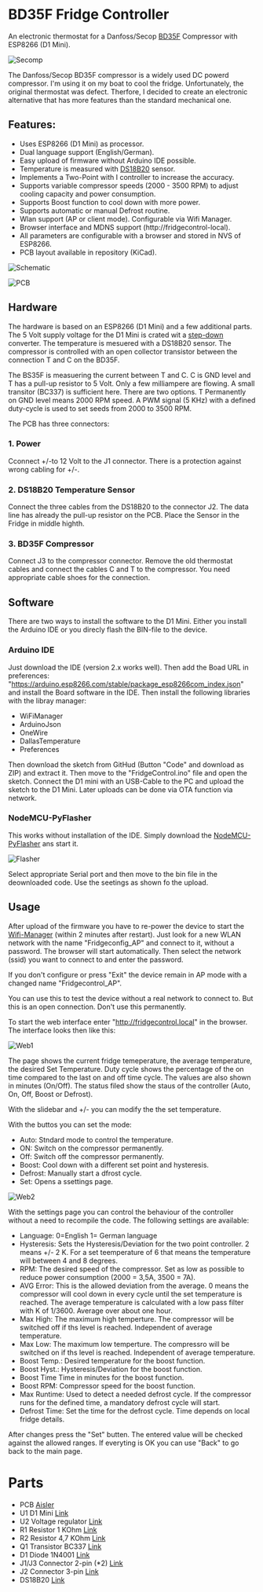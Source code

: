 # BD35F Fridge Controller
An electronic thermostat for a Danfoss/Secop [BD35F](https://assets.danfoss.com/documents/latest/178661/AI376451289296en-000101.pdf) Compressor with ESP8266 (D1 Mini).

![Secomp](https://www.secop.com/fileadmin/_processed_/3/d/csm_bd-p-housing-image-center_53edf1a5b6.png)

The Danfoss/Secop BD35F compressor is a widely used DC powerd compressor. I'm using it on my boat to cool the fridge. Unfortunately, the original thermostat was defect. Therfore, I decided to create an electronic alternative that has more features than the standard mechanical one.

## Features:
- Uses ESP8266 (D1 Mini) as processor.
- Dual language support (English/German).
- Easy upload of firmware without Arduino IDE possible.
- Temperature is measured with [DS18B20](https://encrypted-tbn0.gstatic.com/shopping?q=tbn:ANd9GcRNmu3D8hUJPGhuSA7nLRoa413b-gMmKO3SzPfPqZvY6wbsBIp207lLPlJ23y0RRw-2xIi-4CoqkTE98FSd--icjlcXm1W_YQ) sensor.
- Implements a Two-Point with I controller to increase the accuracy.
- Supports variable compressor speeds (2000 - 3500 RPM) to adjust cooling capacity and power consumption.
- Supports Boost function to cool down with more power.
- Supports automatic or manual Defrost routine.
- Wlan support (AP or client mode). Configurable via Wifi Manager.
- Browser interface and MDNS support (http://fridgecontrol-local).
- All parameters are configurable with a browser and stored in NVS of ESP8266.
- PCB layout available in repository (KiCad).

![Schematic](https://github.com/AK-Homberger/BD35F-FridgeController/blob/main/BD35F-FridgeController-Sch.png)

![PCB](https://github.com/AK-Homberger/BD35F-FridgeController/blob/main/BD35F-FridgeController/BD35F-FridgeController-3D.png)

## Hardware
The hardware is based on an ESP8266 (D1 Mini) and a few additional parts. The 5 Volt supply voltage for the D1 Mini is crated wit a [step-down](https://www.reichelt.de/de/de/shop/produkt/dc_dc-wandler_r78e_5_v_500_ma_single-159161#open-modal-sharing) converter. 
The temperature is mesuered with a DS18B20 sensor. The compressor is controlled with an open collector transistor between the connection T and C on the BD35F. 

The BS35F is measuering the current between T and C. C is GND level and T has a pull-up resistor to 5 Volt. Only a few milliampere are flowing. A small transitor (BC337) is sufficient here. There are two options. T Permanently on GND level means 2000 RPM speed. A PWM signal (5 KHz) with a defined duty-cycle is used to set seeds from 2000 to 3500 RPM.

The PCB has three connectors:

### 1. Power 
Cconnect +/-to 12 Volt to the J1 connector. There is a protection against wrong cabling for +/-.

### 2. DS18B20 Temperature Sensor
Connect the three cables from the DS18B20 to the connector J2. The data line has already the pull-up resistor on the PCB.
Place the Sensor in the Fridge in middle highth.

### 3. BD35F Compressor
Connect J3 to the compressor connector. Remove the old thermostat cables and connect the cables C and  T to the compressor. You need appropriate cable shoes for the connection.

## Software
There are two ways to install the software to the D1 Mini. Either you install the Arduino IDE or you direcly flash the BIN-file to the device.

### Arduino IDE
Just download the IDE (version 2.x works well). Then add the Boad URL in preferences: "https://arduino.esp8266.com/stable/package_esp8266com_index.json" and install the Board software in the IDE. Then install the following libraries with the libray manager:

- WiFiManager
- ArduinoJson
- OneWire
- DallasTemperature
- Preferences

Then download the sketch from GitHud (Button "Code" and download as ZIP) and extract it. Then move to the "FridgeControl.ino" file and open the sketch.
Connect the D1 mini with an USB-Cable to the PC and upload the sketch to the D1 Mini. Later uploads can be done via OTA function via network.

### NodeMCU-PyFlasher
This works without installation of the IDE. Simply download the [NodeMCU-PyFlasher](https://github.com/nodemcu/nodemcu-firmware/releases) ans start it. 

![Flasher](https://github.com/AK-Homberger/BD35F-FridgeController/blob/main/Flasher.png)

Select appropriate Serial port and then move to the bin file in the deownloaded code. Use the seetings as shown fo the upload.

## Usage

After upload of the firmware you have to re-power the device to start the [Wifi-Manager](https://github.com/tzapu/WiFiManager) (within 2 minutes after restart). Just look for a new WLAN network with the name "Fridgeconfig_AP" and connect to it, without a password. The browser will start automatically. Then select the network (ssid) you want to connect to and enter the password. 

If you don't configure or press "Exit" the device remain in AP mode with a changed name "Fridgecontrol_AP".

You can use this to test the device without a real network to connect to. But this is an open connection. Don't use this permanently.

To start the web interface enter "http://fridgecontrol.local" in the browser. The interface looks then like this:

![Web1](https://github.com/AK-Homberger/BD35F-FridgeController/blob/main/FridgeControlWeb1.png)

The page shows the current fridge temeperature, the average temperature, the desired Set Temperature. Duty cycle shows the percentage of the on time compared to the last on and off time cycle. The values are also shown in minutes (On/Off). The status filed show the staus of the controller (Auto, On, Off, Boost or Defrost).

With the slidebar and +/- you can modify the the set temperature.

With the buttos you can set the mode:

- Auto: Stndard mode to control the temperature.
- ON: Switch on the compressor permanently.
- Off: Switch off the compressor permanently.
- Boost: Cool down with a different set point and hysteresis.
- Defrost: Manually start a dfrost cycle.
- Set: Opens a ssettings page.

![Web2](https://github.com/AK-Homberger/BD35F-FridgeController/blob/main/FridgeControlWeb2.png)

With the settings page you can control the behaviour of the controller without a need to recompile the code. The following settings are available:

- Language:   0=English 1= German language
- Hysteresis: Sets the Hysteresis/Deviation for the two point controller. 2 means +/- 2 K. For a set teemperature of 6 that means the temperature will between 4 and 8 degrees.
- RPM:         The desired speed of the compressor. Set as low as possible to reduce power consumption (2000 = 3,5A, 3500 = 7A).
- AVG Error:   This is the allowed deviation from the average. 0 means the compressor will cool down in every cycle until the set temperature is reached. The average temperature is calculated with a low pass filter with K of 1/3600. Average over about one hour.
- Max          High: The maximum high temperture. The compressor will be switched off if ths level is reached. Independent of average temperature.
- Max Low:     The maximum low temperture. The compressro will be switched on if ths level is reached. Independent of average temperature.
- Boost Temp.: Desired temperature for the boost function.
- Boost Hyst.: Hysteresis/Deviation for the boost function.
- Boost Time   Time in minutes for the boost function.
- Boost RPM:   Compressor speed for the boost function.
- Max Runtime: Used to detect a needed defrost cycle. If the compressor runs for the defined time, a mandatory defrost cycle will start.
- Defrost Time: Set the time for the defrost cycle. Time depends on local fridge details.

After changes press the "Set" butten. The entered value will be checked against the allowed ranges. If everyting is OK you can use "Back" to go back to the main page.

# Parts
- PCB [Aisler](https://aisler.net/p/VBBOGMUR)
- U1 D1 Mini [Link](https://www.reichelt.de/de/en/d1-mini-esp8266-v3-0-d1-mini-p253978.html?&nbc=1)
- U2 Voltage regulator [Link](https://www.reichelt.de/de/de/shop/produkt/dc_dc-wandler_r78e_5_v_500_ma_single-159161)
- R1 Resistor 1 KOhm [Link](https://www.reichelt.de/de/en/carbon-film-resistor-1-4-w-5-1-0-kilo-ohms-1-4w-1-0k-p1315.html?&trstct=pos_2&nbc=1)
- R2 Resistor 4,7 KOhm [Link](https://www.reichelt.com/de/en/shop/product/carbon_film_resistor_1_4_w_5_4_7_kohm-1425)
- Q1 Transistor BC337 [Link](https://www.reichelt.de/de/en/transistor-to-92-bl-npn-45v-800ma-bc-337-25-dio-p219125.html?&nbc=1)
- D1 Diode 1N4001 [Link](https://www.reichelt.de/de/en/rectifier-diode-do41-50-v-1-a-1n-4001-p1723.html?&nbc=1)
- J1/J3 Connector 2-pin (*2) [Link](https://www.reichelt.de/de/en/2-pin-terminal-strip-spacing-5-08-akl-101-02-p36605.html?&nbc=1)
- J2 Connector 3-pin [Link](https://www.reichelt.com/de/en/shop/product/3-pin_terminal_strip_spacing_5_08-36606)
- DS18B20 [Link](https://www.reichelt.com/de/en/shop/product/shelly_temperature_sensor_ds18b20-287127)

